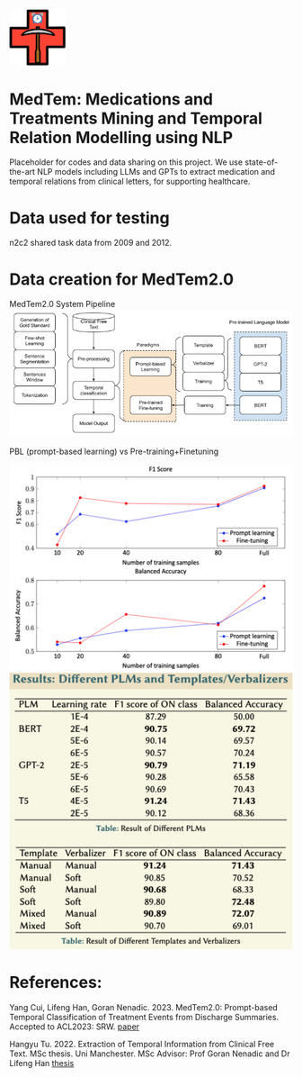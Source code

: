 <img src="https://github.com/HECTA-UoM/MedTem/blob/main/MedTem_logo.png" width="100">

# MedTem: Medications and Treatments Mining and Temporal Relation Modelling using NLP




Placeholder for codes and data sharing on this project.
We use state-of-the-art NLP models including LLMs and GPTs to extract medication and temporal relations from clinical letters, for supporting healthcare. 


# Data used for testing
n2c2 shared task data from 2009 and 2012.

# Data creation for MedTem2.0

MedTem2.0 System Pipeline
<img src="https://github.com/HECTA-UoM/MedTem/blob/main/MedTem2_pipeline.png" width="700">

PBL (prompt-based learning) vs Pre-training+Finetuning

<img src="https://github.com/HECTA-UoM/MedTem/blob/main/PBL_vs_FineTune.png" width="700">

<img src="https://github.com/HECTA-UoM/MedTem/blob/main/scores_PBL_PF.png" width="700">



# References: 

Yang Cui, Lifeng Han, Goran Nenadic. 2023. 
MedTem2.0: Prompt-based Temporal Classification of Treatment Events from Discharge Summaries. Accepted to ACL2023: SRW. [paper](https://www.researchgate.net/publication/371575431_MedTem20_Prompt-based_Temporal_Classification_of_Treatment_Events_from_Discharge_Summaries)

Hangyu Tu. 2022. Extraction of Temporal Information from Clinical Free Text. MSc thesis. Uni Manchester. MSc Advisor: Prof Goran Nenadic and Dr Lifeng Han
[thesis](https://www.researchgate.net/publication/369453637_Extraction_of_Temporal_Information_from_Clinical_Free_Text)

